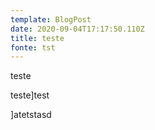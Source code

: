 ```yaml
---
template: BlogPost
date: 2020-09-04T17:17:50.110Z
title: teste
fonte: tst
---
```

teste

teste]test

]atetstasd